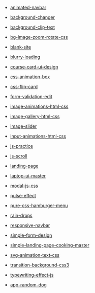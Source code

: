 * [animated-navbar](https://rodionsibov.github.io/projects/animated-navbar/index.html)

* [background-changer](https://rodionsibov.github.io/projects/background-changer/index.html)
* [background-clip-text]()
* [bg-image-zoom-rotate-css]()
* [blank-site]()
* [blurry-loading]()
* [course-card-ui-design]()
* [css-animation-box]()
* [css-flip-card]()
* [form-validation-edit]()
* [image-animations-html-css]()
* [image-gallery-html-css]()
* [image-slider]()
* [input-animations-html-css]()
* [js-practice]()
* [js-scroll]()
* [landing-page]()
* [laptop-ui-master]()
* [modal-js-css]()
* [pulse-effect]()
* [pure-css-hamburger-menu]()
* [rain-drops]()
* [responsive-navbar]()
* [simple-form-design]()
* [simple-landing-page-cooking-master]()
* [svg-animation-text-css]()
* [transition-background-css3]()
* [typewriting-effect-js]()
* [app-random-dog](https://rodionsibov.github.io/projects/app-random-dog/index.html)
